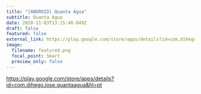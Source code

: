 ```yaml
---
title: "[ANDROID] Quanta Água"
subtitle: Quanta Água
date: 2020-11-03T13:15:40.649Z
draft: false
featured: false
external_link: https://play.google.com/store/apps/details?id=com.dihego.jose.quantaagua&hl=pt
image:
  filename: featured.png
  focal_point: Smart
  preview_only: false
---
```

<https://play.google.com/store/apps/details?id=com.dihego.jose.quantaagua&hl=pt>